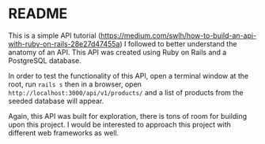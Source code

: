 # README

This is a simple API tutorial (https://medium.com/swlh/how-to-build-an-api-with-ruby-on-rails-28e27d47455a) I followed to better understand the anatomy of an API. This API was created using Ruby on Rails and a PostgreSQL database. 

In order to test the functionality of this API, open a terminal window at the root, run `rails s` then in a browser, open `http://localhost:3000/api/v1/products/` and a list of products from the seeded database will appear. 

Again, this API was built for exploration, there is tons of room for building upon this project. I would be interested to approach this project with different web frameworks as well.

